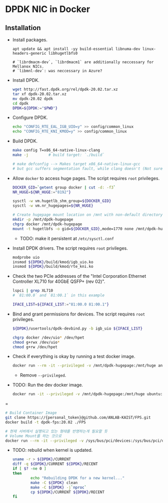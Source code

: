 # DPDK NIC in Docker

## Installation

- Install packages.

  ```
  apt update && apt install -yy build-essential libnuma-dev linux-headers-generic libhugetlbfs0

  # `librdmacm-dev`, `librdmacm1` are additionally neccessary for Mellanox NICs.
  # `libmnl-dev`: was neccessary in Azure?
  ```

- Install DPDK.

  ```sh
  wget http://fast.dpdk.org/rel/dpdk-20.02.tar.xz
  tar xf dpdk-20.02.tar.xz
  mv dpdk-20.02 dpdk
  cd dpdk
  DPDK=${DPDK:="$PWD"}
  ```

- Configure DPDK.

  ```sh
  echo "CONFIG_RTE_EAL_IGB_UIO=y" >> config/common_linux
  echo "CONFIG_RTE_KNI_KMOD=y" >> config/common_linux
  ```

- Build DPDK.

  ```sh
  make config T=x86_64-native-linux-clang
  make -j         # build target: `./build`

  # make defconfig --> Makes target x86_64-native-linux-gcc
  # but gcc suffers segmentation fault, while clang doesn't (Not sure why...)
  ```

- Allow `docker` to access huge pages. The script requires `root` privileges.

  ```sh
  DOCKER_GID=`getent group docker | cut -d: -f3`
  NR_HUGE=${NR_HUGE:="8192"}

  sysctl -w vm.hugetlb_shm_group=${DOCKER_GID}
  sysctl -w vm.nr_hugepages=${NR_HUGE}

  # Create hugepage mount location on /mnt with non-default directory
  mkdir -p /mnt/dpdk-hugepage
  chgrp docker /mnt/dpdk-hugepage
  mount -t hugetlbfs -o gid=${DOCKER_GID},mode=1770 none /mnt/dpdk-hugepage
  ```

    + TODO: make it persistent at `/etc/sysctl.conf`

- Install DPDK drivers. The script requires `root` privileges.

  ```sh
  modprobe uio
  insmod ${DPDK}/build/kmod/igb_uio.ko
  insmod ${DPDK}/build/kmod/rte_kni.ko
  ```

- Check the two PCIe addresses of the "Intel Corporation Ethernet Controller XL710 for 40GbE QSFP+ (rev 02)".

  ```sh
  lspci | grep XL710
  # `81:00.0` and `81:00.1` in this example

  IFACE_LIST=${IFACE_LIST:="81:00.0 81:00.1"}
  ```

- Bind and grant permissions for devices. The script requires `root` privileges.

  ```sh
  ${DPDK}/usertools/dpdk-devbind.py -b igb_uio ${IFACE_LIST}

  chgrp docker /dev/uio* /dev/hpet
  chmod g+rwx /dev/uio*
  chmod g+rw /dev/hpet
  ```

- Check if everything is okay by running a test docker image.

  ```sh
  docker run --rm -it --privileged -v /mnt/dpdk-hugepage:/mnt/huge anlabkaist/rust-dpdk:latest ${DPDK}/build/app/testpmd
  ```

    + Remove `--privileged`.

- TODO: Run the dev docker image.

  ```sh
  docker run -it --privileged -v /mnt/dpdk-hugepage:/mnt/huge ubuntu:latest bash
  ```
=
  ```sh
  # Build Container Image
  git clone https://{personal_token}@github.com/ANLAB-KAIST/FPS.git
  docker build -t dpdk-fps:20.02 ./FPS

  # 현재 서버에서 실행되고 있는 형태를 반영하는게 필요할 듯
  # Volume Mount를 하는 것으로
  docker run --rm -it --privileged -v /sys/bus/pci/devices:/sys/bus/pci/devices -v /sys/kernel/mm/hugepages:/sys/kernel/mm/hugepages -v /sys/devices/system/node:/sys/devices/system/node -v /mnt/huge:/mnt/huge -v /dev:/dev dpdk-fps:20.02
  ```

- TODO: rebuild when kernel is updated.

  ```sh
  uname -r > ${DPDK}/CURRENT
  diff -q ${DPDK}/CURRENT ${DPDK}/RECENT
  if [ $? -ne 0 ]
  then
          echo "Rebuilding DPDK for a new kernel..."
          make -C ${DPDK} clean
          make -C ${DPDK} -j`nproc`
          cp ${DPDK}/CURRENT ${DPDK}/RECENT
  fi
  ```
